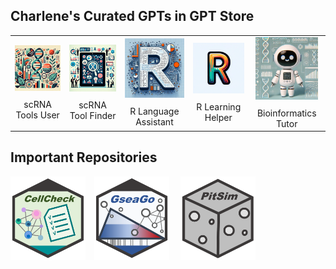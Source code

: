 <!-- Light Mode -->
<!-- <a href="https://github.com/anuraghazra/github-readme-stats#gh-light-mode-only"><img align="center" src="https://github-readme-stats.vercel.app/api?username=Charlene717&show_icons=true&theme=buefy&show_icons=true&count_private=true&line_height=28&hide_border=1&include_all_commits=true&card_width=450&role=OWNER,COLLABORATOR#gh-light-mode-only" alt="Charlene717's Language stats" /></a> -->
<!-- <a href="https://github.com/anuraghazra/github-readme-stats#gh-light-mode-only"><img align="center" src="https://github-readme-stats.vercel.app/api/top-langs/?username=Charlene717&show_icons=true&theme=buefy&layout=compact&langs_count=10&hide_border=1&role=OWNER,COLLABORATOR&exclude_repo=github-readme-stats#gh-light-mode-only" alt="Charlene717's Github stats" /></a> -->
<!-- ------------- | ------------- -->


<!-- Dark Mode -->
<!-- <a href="https://github.com/anuraghazra/github-readme-stats#gh-dark-mode-only"><img align="center" src="https://github-readme-stats.vercel.app/api?username=Charlene717&show_icons=true&theme=outrun&show_icons=true&count_private=true&line_height=28&hide_border=1&include_all_commits=true&card_width=450&role=OWNER,COLLABORATOR&bg_color=000000#gh-dark-mode-only" alt="Charlene717's Language stats" /></a> -->
<!-- <a href="https://github.com/anuraghazra/github-readme-stats#gh-dark-mode-only"><img align="center" src="https://github-readme-stats.vercel.app/api/top-langs/?username=Charlene717&show_icons=true&theme=outrun&layout=compact&langs_count=10&hide_border=1&role=OWNER,COLLABORATOR&exclude_repo=github-readme-stats&theme=dark&bg_color=000000#gh-dark-mode-only" alt="Charlene717's Github stats" /></a> -->
<!-- ------------- | ------------- -->

## Charlene's Curated GPTs in GPT Store
<table style="width:100%; text-align: center; margin: auto;">
  <tr>
      <td style="vertical-align: middle;">
      <a href="https://chatgpt.com/g/g-H75l4CCiG-scrna-tools-user">
        <img src="https://github.com/Charlene717/GPTs-in-GPT-Store/blob/main/LOGO/856def3b-f892-4318-bd47-f617c26e1c3c.png" alt="scRNA Tools User Logo" width="100"/>
        <br/>
        <span style="margin-top: 10px; display: inline-block;">scRNA Tools User</span>
      </a>
    </td>
    <td style="vertical-align: middle;">
      <a href="https://chatgpt.com/g/g-kKJX5DNGr-scrna-tool-finder">
        <img src="https://github.com/Charlene717/GPTs-in-GPT-Store/blob/main/LOGO/406a8b84-a969-4219-ab62-dbfcae00ac6b.png" alt="scRNA Tool Finder Logo" width="100"/>
        <br/>
        <span style="margin-top: 10px; display: inline-block;">scRNA Tool Finder</span>
      </a>
    </td>
    <td style="vertical-align: middle;">
      <a href="https://chatgpt.com/g/g-gU2qvhSVL-r-language-assistant">
        <img src="https://github.com/Charlene717/GPTs-in-GPT-Store/blob/main/LOGO/7ebc5304-ae1e-4912-871b-c089205161a5.png" alt="R Language Assistant Logo" width="100"/>
        <br/>
        <span style="margin-top: 10px; display: inline-block;">R Language Assistant</span>
      </a>
    </td>
    <td style="vertical-align: middle;">
      <a href="https://chatgpt.com/g/g-kTOSbGUHM-r-learning-helper">
        <img src="https://github.com/Charlene717/GPTs-in-GPT-Store/blob/main/LOGO/af5bfe50-3eda-4e1f-b485-6eaefa53f98a.png" alt="R Learning Helper Logo" width="100"/>
        <br/>
        <span style="margin-top: 10px; display: inline-block;">R Learning Helper</span>
      </a>
    </td>
    <td style="vertical-align: middle;">
      <a href="https://chatgpt.com/g/g-g2NWWrYLv-bioinformatics-tutor">
        <img src="https://github.com/Charlene717/GPTs-in-GPT-Store/blob/main/LOGO/Bioinformatics%20Tutor%20LOGO.jpg" alt="Bioinformatics Tutor Logo" width="100"/>
        <br/>
        <span style="margin-top: 10px; display: inline-block;">Bioinformatics Tutor</span>
      </a>
    </td>
  </tr>
</table>







## Important Repositories
[<img src="https://github.com/Charlene717/CellCheck/blob/main/Figures/CellCheck.png" width="120" />](https://github.com/Charlene717/CellCheck)&emsp;[<img src="https://github.com/Charlene717/GseaGo/blob/main/Figures/GSEAGO.png" width="120"/>](https://github.com/Charlene717/GseaGo)&emsp;
[<img src="https://github.com/Charlene717/Mg_Pitting_Corrosion_Simulation/blob/main/Figures/PitSim.png" width="120" />](https://github.com/Charlene717/Mg_Pitting_Corrosion_Simulation)&emsp;

<!--
[<img src="https://github.com/Charlene717/VICTORS_Paper_Results/blob/main/Figures/Logo_VICTOR.png" width="120" />](https://github.com/Charlene717/VICTOR)&emsp;
[<img src="https://github.com/CAESAR-Lab/MagicDisc/blob/main/Figures/MagicDisc.png" width="120" />](https://github.com/CAESAR-Lab/MagicDisc)&emsp;
[<img src="https://github.com/Charlene717/GseaGoUI/blob/main/Fig/GSEAGOUI.png" width="120" />](https://github.com/Charlene717/GseaGoUI)&emsp;
-->



<!--
### Hi there 👋
[![Charlene's GitHub stats](https://github-readme-stats.vercel.app/api?username=Charlene717&show_icons=true&theme=buefy)](https://github.com/anuraghazra/github-readme-stats)[![Top Langs](https://github-readme-stats.vercel.app/api/top-langs/?username=Charlene717&layout=compact)](https://github.com/Charlene717/github-readme-stats)

[<img src="https://github.com/Charlene717/CellCheck/blob/main/Figures/CellCheck.png" width="120" />](https://github.com/Charlene717/CellCheck)&emsp;[<img src="https://github.com/Charlene717/GseaGo/blob/main/Figures/GSEAGO.png" width="120"/>](https://github.com/Charlene717/GseaGo)&emsp;[<img src="https://github.com/Charlene717/Mg_Pitting_Corrosion_Simulation/blob/main/Figures/PitSim.png" width="120" />](https://github.com/Charlene717/Mg_Pitting_Corrosion_Simulation)&emsp;


**Charlene717/Charlene717** is a ✨ _special_ ✨ repository because its `README.md` (this file) appears on your GitHub profile.

Here are some ideas to get you started:

- 🔭 I’m currently working on ...
- 🌱 I’m currently learning ...
- 👯 I’m looking to collaborate on ...
- 🤔 I’m looking for help with ...
- 💬 Ask me about ...
- 📫 How to reach me: ...
- 😄 Pronouns: ...
- ⚡ Fun fact: ...
-->
